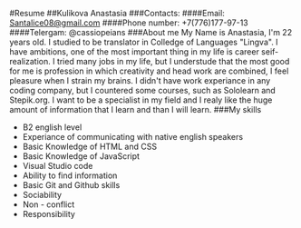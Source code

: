 #Resume
##Kulikova Anastasia
###Contacts: 
####Email: Santalice08@gmail.com
####Phone number: +7(776)177-97-13
####Telergam: @cassiopeians
###About me
My Name is Anastasia, I'm 22 years old. I studied to be translator in Colledge of Languages "Lingva". I have ambitions, one of the most important thing in my life is career seif-realization. I tried many jobs in my life, but I understude that the most good for me is profession in which creativity and head work are combined, I feel pleasure when I strain my brains.
I didn't have work experiance in any coding company, but I countered some courses, such as Sololearn and Stepik.org. I want to be a specialist in my field and I realy like the huge amount of information that I learn and than I will learn.
###My skills 
 - B2 english level 
 - Experiance of communicating with native english speakers
 - Basic Knowledge of HTML and CSS
 - Basic Knowledge of JavaScript
 - Visual Studio code
 - Ability to find information 
 - Basic Git and Github skills 
 - Sociability
 - Non - conflict
 - Responsibility 
 
